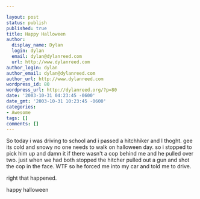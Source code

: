 ```yaml
---

layout: post
status: publish
published: true
title: Happy Halloween
author:
  display_name: Dylan
  login: dylan
  email: dylan@dylanreed.com
  url: http://www.dylanreed.com
author_login: dylan
author_email: dylan@dylanreed.com
author_url: http://www.dylanreed.com
wordpress_id: 80
wordpress_url: http://dylanreed.org/?p=80
date: '2003-10-31 04:23:45 -0600'
date_gmt: '2003-10-31 10:23:45 -0600'
categories:
- Awesome
tags: []
comments: []
---
```


So today i was driving to school and i passed a hitchhiker and I thoght. gee its cold and snowy no one needs to walk on halloween day. so i stopped to pick him up and damn it if there wasn't a cop behind me and he pulled over two. just when we had both stopped the hitcher pulled out a gun and shot the cop in the face. WTF so he forced me into my car and told me to drive. 

right that happened.

happy halloween
